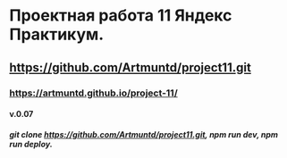 # Проектная работа 11 Яндекс Практикум.
## https://github.com/Artmuntd/project11.git
### https://artmuntd.github.io/project-11/
#### v.0.07
##### git clone  https://github.com/Artmuntd/project11.git, npm run dev, npm run deploy.